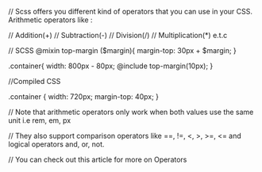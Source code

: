 // Scss offers you different kind of operators that you can use in your CSS. Arithmetic operators like :

// Addition(+)
// Subtraction(-)
// Division(/)
// Multiplication(*) e.t.c

// SCSS
@mixin top-margin ($margin){
  margin-top: 30px + $margin;
}

.container{
  width: 800px - 80px;
  @include top-margin(10px);
}

//Compiled CSS

.container {
  width: 720px;
  margin-top: 40px;
}



// Note that arithmetic operators only work when both values use the same unit i.e rem, em, px

// They also support comparison operators like ==, !=, <, >, >=, <= and logical operators and, or, not.

// You can check out this article for more on Operators

